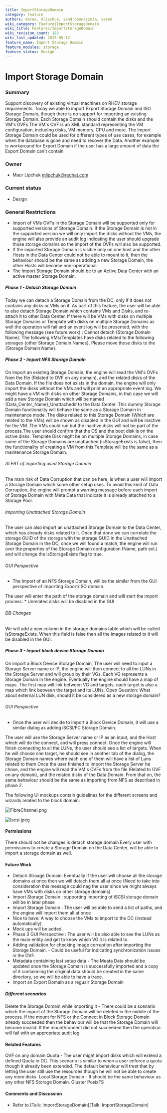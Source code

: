 ```yaml
---
title: ImportStorageDomain
category: feature
authors: derez, mlipchuk, sandrobonazzola, vered
wiki_category: Feature|ImportStorageDomain
wiki_title: Features/ImportStorageDomain
wiki_revision_count: 183
wiki_last_updated: 2015-05-12
feature_name: Import Storage Domain
feature_modules: storage
feature_status: Design
---
```


# Import Storage Domain

### Summary

Support discovery of existing virtual machines on RHEV storage requirements. Today we able to import Export Storage Domain and ISO Storage Domain, though there is no support for importing an existing Storage Domain.
Each Storage Domain should contain the disks and the VM's OVFs
The VM's OVF is an XML standard representing the VM configuration, including disks, VM memory, CPU and more. The Import Storage Domain could be used for different types of use cases,
for example when the database is gone and need to recover the Data.
Another example is workaround for Export Domain if the user has a large amount of data the Export Domain can't contain

### Owner

*   Maor Lipchuk mlipchuk@redhat.com

### Current status

*   Design

### General Restrictions

*   Import of VMs OVFs in the Storage Domain will be supported only for supported versions of Storage Domain. If the Storage Domain is not in the supported version we will only import the disks without the VMs, the engine will also provide an audit log indicating the user should upgrade those storage domains so the import of the OVFs will also be supported.
*   If the imported Storage Domain is visible only on one host and the other Hosts in the Data Center could not be able to mount to it, then the behaviour should be the same as adding a new Storage Domain, the other Hosts will become non-operational.
*   The Import Storage Domain should be to an Active Data Center with an active master Storage Domain.

##### Phase 1 - Detach Storage Domain

Today we can detach a Storage Domain from the DC, only if it does not contains any disks or VMs on it.
As part of this feature, the user will be able to also detach Storage Domain which contains VMs and Disks, and re-attach it to other Data Center.
If there will be VMs with disks on multiple Storage Domains or Template with disks on multiple Storage Domains as well the operation will fail and an event log will be presented, with the following message (see future work) :
 Cannot detach {Storage Domain Name}. The following VMs/Templates have disks related to the following storages {other Storage Domain Names}. Please move those disks to the {Storage Domain Name}.

##### Phase 2 - Import NFS Storage Domain

On import an existing Storage Domain, the engine will read the VM's OVFs from the file (Related to OVF on any domain), and the related disks of the Data Domain.
If the file does not exists in the domain, the engine will only import the disks without the VMs and will print an appropriate event log.
We might have a VM with disks on other Storage Domains, in that case we will add a new Storage Domain which will be named {Data_Center_Name}_Unattached# to the Data Center.
This dummy Storage Domain functionality will behave the same as a Storage Domain in maintenance mode.
The disks related to this Storage Domain (Which are related to the VMs) will be shown as disabled in the GUI and will be inactive for the VM.
The VMs could run but the inactive disks will not be part of the process.The user should confirm that the OS and the boot disk is on the active disks.
Template Disk might be on multiple Storage Domains, in case some of the Storage Domains are unattached (isStorageExists is false), then the functionality of creating a VM from this Template will be the same as a maintenance Storage Domain.

###### ALERT of importing used Storage Domain

The main risk of Data Corruption that can be here, is when a user will import a Storage Domain which some other setup uses.
To avoid this kind of Data Corruption, the engine will prompt a warning message before each import of Storage Domain with Meta Data that indicate it is already attached to a Storage Pool.

###### Importing Unattached Storage Domain

The user can also import an unattached Storage Domain to the Data Center, which has already disks related to it.
Once that done we can correlate the storage GUID of the storage with the storage GUID in the Unattached Storage Domain in the DC,
once we will found a match, the engine will run over the properties of the Storage Domain configuration (Name, path ext.) and will change the isStorageExists flag to true.

###### GUI Perspective

*   The Import of an NFS Storage Domain, will be the similar from the GUI perspective of importing Export/ISO domain.

The user will enter the path of the storage domain and will start the import process.
\* Unrelated disks will be disabled in the GUI

###### DB Changes

We will add a new column in the storage domains table which will be called isStorageExists.
When this field is false then all the images related to it will be disabled in the GUI.

##### Phase 3 - Import block device Storage Domain

On import a Block Device Storage Domain,
The user will need to input a Storage Server name or IP, the engine will then connect to all the LUNs in the Storage Server and will group by their VGs.
Each VG represents a Storage Domain in the engine.
Eventually the engine should have a map of maps.
The first map will link between VG and targets. each target is also a map which link between the target and its LUNs.
Open Question: What about external LUN disk, should it be considered as a new storage domain?

###### GUI Perspective

*   Once the user will decide to import a Block Device Domain, it will use a similar dialog as adding iSCSI/FC Storage Domain.

The user will use the Storage Server name or IP as an input, and the Host which will do the connect, and will press connect.
Once the engine will finish connecting to all the LUNs, the user should see a list of targets. When he will choose one target, he should see in another tab of the dialog, the Storage Domain names where each one of them will have a list of Luns related to them Once the user finished to import the Storage Server he chose, and the engine will read the VM's OVFs from the file (Related to OVF on any domain), and the related disks of the Data Domain.
From that on, the same behaviour should be the same as importing from NFS as described in phase 2.

The following UI mockups contain guidelines for the different screens and wizards related to the block domain:

![](FibreChannel.png "FibreChannel.png")

![](Iscsi.jpeg "Iscsi.jpeg")

#### Permissions

There should not be changes is detach storage domain Every user with permissions to create a Storage Domain on the Data Center, will be able to import a storage domain as well.

#### Future Work

*   Detach Stroage Domain: Eventually if the user will choose all the storage domains at once then we will detach them all at once (Need to take into consideration this message could nag the user since we might always have VMs with disks on other storage domains)
*   Import Storage Domain : supporting importing of iSCSI storage domain will be in later phase
*   Import Storage Domain : The user will be able to send a list of paths, and the engine will import them all at once
*   Nice to have: A way to choose the VMs to import to the DC (instead automatically)
*   Mock ups will be added.
*   Phase 3 GUI Perspective : The user will be also able to see the LUNs as the main entity and get to know which VG it is related to.
*   Adding validation for checking image corruption after importing the Storage Domain. - Could be useful for indicating synchronization issues in the OVF.
*   Metadata containing last setup data - The Meata Data should be updated once the Storage Domain is successfully imported and a copy of it containning the original data should be created in the same directory, so we will be able to have a trace.
*   Import an Export Domain as a regualr Storage Domain

##### Different scenarios

Delete the Storage Domain while importing it - There could be a scenario which the import of the Storage Domain will be deleted in the middle of the process.
If the mount for NFS or the Connect in Block Storage Domain already succeeded then the behaviour will be that the Storage Domain will become invalid.
If the mount/connect did not succeeded then the operation will fail with an appropriate audit log.

#### Related Features

OVF on any domain
Quota - The user might import disks which will extend a defined Quota in DC. This scenario is similar to when a user enforce a quota though it already been extended.
The default behaviour will treet that by letting the user still use the resources though he will not be able to create any more disks.
Local Storage Domain - It should be the same behaviour as any other NFS Storage Domain. Gluster PosixFS

#### Comments and Discussion

*   Refer to [Talk: ImportStorageDomain](Talk: ImportStorageDomain)
